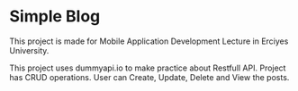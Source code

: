 # Simple Blog

This project is made for Mobile Application Development Lecture in Erciyes University.

This project uses dummyapi.io to make practice about Restfull API. Project has CRUD operations. User can Create, Update, Delete and View the posts.
